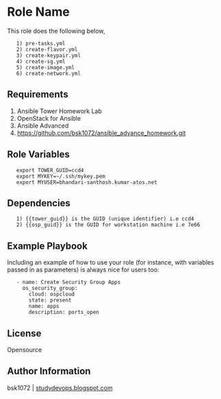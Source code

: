Role Name
=========

This role does the following below,

       1) pre-tasks.yml
       2) create-flavor.yml
       3) create-keypair.yml
       4) create-sg.yml
       5) create-image.yml
       6) create-network.yml

Requirements
------------

  1) Ansible Tower Homework Lab
  2) OpenStack for Ansible
  3) Ansible Advanced
  4) https://github.com/bsk1072/ansible_advance_homework.git

Role Variables
--------------

       export TOWER_GUID=ccd4
       export MYKEY=~/.ssh/mykey.pem
       export MYUSER=bhandari-santhosh.kumar-atos.net

Dependencies
------------

       1) {{tower_guid}} is the GUID (unique identifier) i.e ccd4
       2) {{osp_guid}} is the GUID for workstation machine i.e 7e66
       
Example Playbook
----------------

Including an example of how to use your role (for instance, with variables passed in as parameters) is always nice for users too:

       - name: Create Security Group Apps
         os_security_group:
           cloud: ospcloud
           state: present
           name: apps
           description: ports_open
           
License
-------

Opensource

Author Information
------------------

bsk1072 | [studydevops.blogspot.com](http://studydevops.blogspot.com/)
